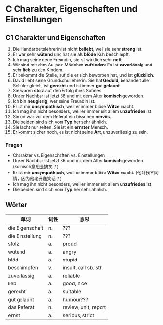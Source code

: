 # C Charakter, Eigenschaften und Einstellungen

## C1 Charakter und Eigenschaften
1. Die Handarbeitslehrerin ist nicht **beliebt**, weil sie sehr **streng** ist.
2. Er war sehr **wütend** und hat sie als **blöde** Kuh beschimpft.
3. Ich mag seine neue Freundin, sie ist wirklich sehr **nett**.
4. Wir sind mit dem Au-pair-Mädchen **zufrieden**: Es ist **zuverlässig** und sehr **lieb** zu den Kindern.
5. Er bekommt die Stelle, auf die er sich beworben hat, und ist **glücklich**.
6. David liebt seine Grundschullehrerin. Sie hat **Geduld**, behandelt alle Schüler gleich, ist **gerecht** und ist immer **gut gelaunt**.
7. Sie waren **stolz** auf den Erfolg ihres Sohnes.
8. Unser Nachbar ist jetzt 86 und mit dem Alter **komisch** geworden.
9. Ich bin **neugierig**, wer seine Freundin ist.
10. Er ist mir **unsympathisch**, weil er immer blöde **Witze** macht.
11. Ich mag ihn nicht besonders, weil er immer mit allem **unzufrieden** ist.
12. Simon war vor dem Referat ein bisschen **nervös**.
13. Die beiden sind sich vom **Typ** her sehr ähnlich.
14. Sie lacht nur selten. Sie ist ein **ernster** Mensch.
15. Er kommt sicher noch, es ist nicht seine **Art**, unzuverlässig zu sein.

### Fragen
* Charakter vs. Eigenschaften vs. Einstellungen
* Unser Nachbar ist jetzt 86 und mit dem Alter **komisch** geworden. (komisch意思是搞笑？)
* Er ist mir **unsympathisch**, weil er immer blöde **Witze** macht. (他对我不同情，因为他老开蠢笑话？)
* Ich mag ihn nicht besonders, weil er immer mit allem **unzufrieden** ist.
* Die beiden sind sich vom **Typ** her sehr ähnlich.

## Wörter
| 单词 | 词性 | 意思 |
| --- | --- | --- |
| die Eigenschaft | n.| ??? |
| die Einstellung | n.| ??? |
| stolz | a.| proud |
| wütend | a.| angry |
| blöd | a.| stupid |
| beschimpfen | v.| insult, call sb. sth. |
| zuverlässig | a.| reliable |
| lieb | a.| good, nice |
| gerecht | a.| suitable |
| gut gelaunt | a.| humour??? |
| das Referat | n.| review, unit, report |
| ernst | a.| serious, strict |
